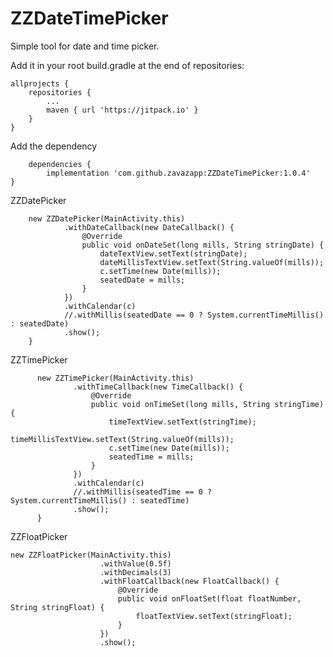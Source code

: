# ZZDateTimePicker
Simple tool for date and time picker.

Add it in your root build.gradle at the end of repositories:

	allprojects {
		repositories {
			...
			maven { url 'https://jitpack.io' }
		}
	}
        
Add the dependency

        dependencies {
	        implementation 'com.github.zavazapp:ZZDateTimePicker:1.0.4'
	}

ZZDatePicker

        new ZZDatePicker(MainActivity.this)
                .withDateCallback(new DateCallback() {
                    @Override
                    public void onDateSet(long mills, String stringDate) {
                        dateTextView.setText(stringDate);
                        dateMillisTextView.setText(String.valueOf(mills));
                        c.setTime(new Date(mills));
                        seatedDate = mills;
                    }
                })
                .withCalendar(c)
                //.withMillis(seatedDate == 0 ? System.currentTimeMillis() : seatedDate)
                .show();
        }


ZZTimePicker

          new ZZTimePicker(MainActivity.this)
                  .withTimeCallback(new TimeCallback() {
                      @Override
                      public void onTimeSet(long mills, String stringTime) {
                          timeTextView.setText(stringTime);
                          timeMillisTextView.setText(String.valueOf(mills));
                          c.setTime(new Date(mills));
                          seatedTime = mills;
                      }
                  })
                  .withCalendar(c)
                  //.withMillis(seatedTime == 0 ? System.currentTimeMillis() : seatedTime)
                  .show();
          }

ZZFloatPicker

	new ZZFloatPicker(MainActivity.this)
                        .withValue(0.5f)
                        .withDecimals(3)
                        .withFloatCallback(new FloatCallback() {
                            @Override
                            public void onFloatSet(float floatNumber, String stringFloat) {
                                floatTextView.setText(stringFloat);
                            }
                        })
                        .show();
